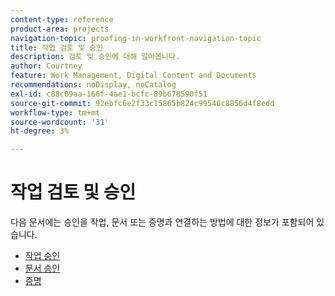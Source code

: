 ```yaml
---
content-type: reference
product-area: projects
navigation-topic: proofing-in-workfront-navigation-topic
title: 작업 검토 및 승인
description: 검토 및 승인에 대해 알아봅니다.
author: Courtney
feature: Work Management, Digital Content and Documents
recommendations: noDisplay, noCatalog
exl-id: c88c09aa-166f-4ae1-bcfc-89b678590f51
source-git-commit: 92ebfc6e2f33c15865b824c99546c8856d4f8edd
workflow-type: tm+mt
source-wordcount: '31'
ht-degree: 3%

---
```


# 작업 검토 및 승인

다음 문서에는 승인을 작업, 문서 또는 증명과 연결하는 방법에 대한 정보가 포함되어 있습니다.

<!-- * [Limited document and proof decision for non-paid users overview](/help/quicksilver/review-and-approve-work/proof-doc-decision-limits.md) -->
* [작업 승인](../review-and-approve-work/manage-approvals/manage-approvals.md)
* [문서 승인](../review-and-approve-work/document-reviews-and-approvals/document-reviews-and-approvals.md)
* [증명](../review-and-approve-work/proofing/proofing.md)


